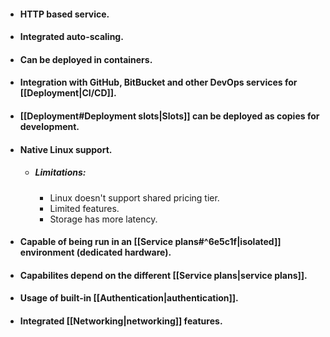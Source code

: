 * #### HTTP based service.
* #### Integrated auto-scaling.
* #### Can be deployed in containers.
* #### Integration with GitHub, BitBucket and other DevOps services for [[Deployment|CI/CD]].
* #### [[Deployment#Deployment slots|Slots]] can be deployed as copies for development.
* #### Native Linux support.
	* ##### Limitations:
		* Linux doesn't support shared pricing tier.
		* Limited features.
		* Storage has more latency.
* #### Capable of being run in an [[Service plans#^6e5c1f|isolated]] environment (dedicated hardware).
* #### Capabilites depend on the different [[Service plans|service plans]].
* #### Usage of built-in [[Authentication|authentication]].
* #### Integrated [[Networking|networking]] features.